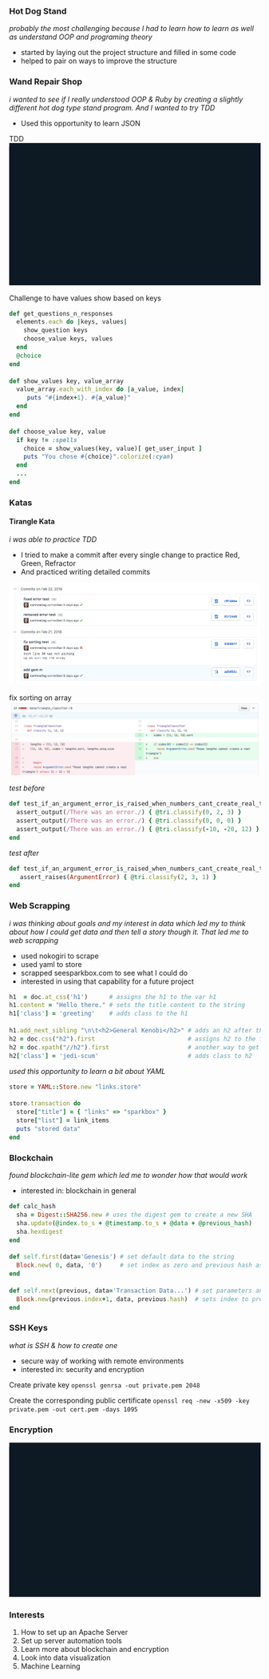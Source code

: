 ### Hot Dog Stand
_probably the most challenging because I had to learn how to learn as well as understand OOP and programing theory_
* started by laying out the project structure and filled in some code
* helped to pair on ways to improve the structure


### Wand Repair Shop
_i wanted to see if I really understood OOP & Ruby by creating a slightly different hot dog type stand program. And I wanted to try TDD_
* Used this opportunity to learn JSON

TDD
![Wand Repair](images/wand-shop.gif)

Challenge to have values show based on keys

```ruby
def get_questions_n_responses
  elements.each do |keys, values|
    show_question keys
    choose_value keys, values
  end
  @choice
end

def show_values key, value_array
  value_array.each_with_index do |a_value, index|
     puts "#{index+1}. #{a_value}"
  end
end

def choose_value key, value
  if key != :spells
    choice = show_values(key, value)[ get_user_input ]
    puts "You chose #{choice}".colorize(:cyan)
  end
  ...
end
```

### Katas
#### Tirangle Kata
_i was able to practice TDD_
* I tried to make a commit after every single change to practice Red, Green, Refractor
* And practiced writing detailed commits

![Triangle Kata Commits Screenshot](images/triangle-commits.jpg)

fix sorting on array
![Triangle Kata Screenshot](images/triangle-sort.jpg)

_test before_
```ruby
def test_if_an_argument_error_is_raised_when_numbers_cant_create_real_triangle
  assert_output(/There was an error./) { @tri.classify(0, 2, 3) }
  assert_output(/There was an error./) { @tri.classify(0, 0, 0) }
  assert_output(/There was an error./) { @tri.classify(-10, -20, 12) }
end
```

_test after_
```ruby
def test_if_an_argument_error_is_raised_when_numbers_cant_create_real_triangle
   assert_raises(ArgumentError) { @tri.classify(2, 3, 1) }
end
```

### Web Scrapping
_i was thinking about goals and my interest in data which led my to think about how I could get data and then tell a story though it. That led me to web scrapping_
   * used nokogiri to scrape
   * used yaml to store
   * scrapped seesparkbox.com to see what I could do
   * interested in using that capability for a future project

```ruby
h1  = doc.at_css('h1')      # assigns the h1 to the var h1
h1.content = "Hello there." # sets the title content to the string
h1['class'] = 'greeting'    # adds class to the h1

h1.add_next_sibling "\n\t<h2>General Kenobi</h2>" # adds an h2 after the h1
h2 = doc.css("h2").first                          # assigns h2 to the first h2 of the doc
h2 = doc.xpath("//h2").first                      # another way to get the h2
h2['class'] = 'jedi-scum'                         # adds class to h2
```

 _used this opportunity to learn a bit about YAML_

```ruby
store = YAML::Store.new "links.store"

store.transaction do
  store["title"] = { "links" => "sparkbox" }
  store["list"] = link_items
  puts "stored data"
end
```


### Blockchain

_found blockchain-lite gem which led me to wonder how that would work_
  * interested in: blockchain in general

```ruby
def calc_hash
  sha = Digest::SHA256.new # uses the digest gem to create a new SHA
  sha.update(@index.to_s + @timestamp.to_s + @data + @previous_hash)
  sha.hexdigest
end

def self.first(data='Genesis') # set default data to the string
  Block.new( 0, data, '0')     # set index as zero and previous hash as zero
end

def self.next(previous, data='Transaction Data...') # set parameters and default data
  Block.new(previous.index+1, data, previous.hash)  # sets index to previous block + 1, hash to previous hash
end
```



### SSH Keys

_what is SSH & how to create one_
 * secure  way of working with remote environments
 * interested in: security and encryption


Create private key `openssl genrsa -out private.pem 2048`

Create the corresponding public certificate `openssl req -new -x509 -key private.pem -out cert.pem -days 1095`


### Encryption
![secret message](images/tty.gif)


### Interests
 1. How to set up an Apache Server
 1. Set up server automation tools
 1. Learn more about blockchain and encryption
 1. Look into data visualization
 1. Machine Learning
